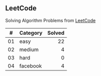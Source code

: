 ## LeetCode

Solving Algorithm Problems from [LeetCode](https://leetcode.com/)

| #  |    Category    | Solved |
|:--:|:---------------|-------:|
| 01 |      easy      |   22   |
| 02 |     medium     |   4   |
| 03 |      hard      |   0   |
| 04 |    facebook    |   4   |
